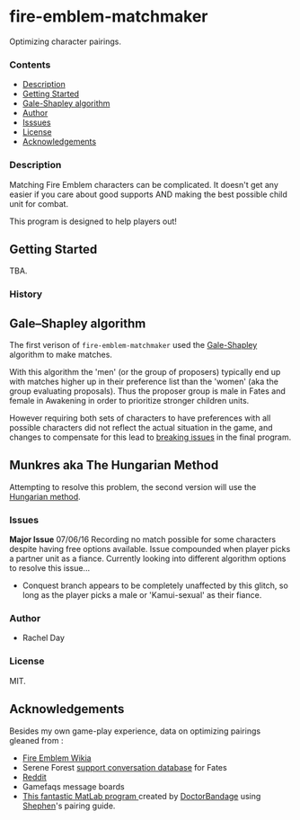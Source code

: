 # fire-emblem-matchmaker
Optimizing character pairings.

### Contents
   <ul>
    <li><a href ="https://github.com/ReginaExMachina/fire-emblem-matcher/blob/master/README.md#description">Description</a></li>
    <li><a href = "https://github.com/ReginaExMachina/fire-emblem-matcher/blob/master/README.md#getting-started">Getting Started</a></li>
    <li><a href = "https://github.com/ReginaExMachina/fire-emblem-matcher/blob/master/README.md#galeshapley-algorithm">Gale-Shapley algorithm</a></li>
    <li><a href = "https://github.com/ReginaExMachina/fire-emblem-matcher/blob/master/README.md#authour">Author</a></li>
    <li><a href = "https://github.com/ReginaExMachina/fire-emblem-matcher/blob/master/README.md#issues">Isssues</a></li>
    <li><a href = "https://github.com/ReginaExMachina/fire-emblem-matcher/blob/master/README.md#license">License</a></li>
    <li><a href = "https://github.com/ReginaExMachina/fire-emblem-matcher/blob/master/README.md#acknowledgements">Acknowledgements</a></li>
   </ul>

### Description

Matching Fire Emblem characters can be complicated. It doesn't get any easier if you care about good supports AND making the best possible child unit for combat.

This program is designed to help players out!

## Getting Started

TBA.

### History

## Gale–Shapley algorithm

The first verison of <code>fire-emblem-matchmaker</code> used the <a href = "https://en.wikipedia.org/wiki/Stable_marriage_problem">Gale-Shapley</a> algorithm to make matches.

With this algorithm the 'men' (or the group of proposers) typically end up with matches higher up in their preference list than the 'women' (aka the group evaluating proposals). Thus the proposer group is male in Fates and female in Awakening in order to prioritize stronger children units.

However requiring both sets of characters to have preferences with all possible characters did not reflect the actual situation in the game, and changes to compensate for this lead to [breaking issues](Issues) in the final program.

## Munkres aka The Hungarian Method

Attempting to resolve this problem, the second version will use the [Hungarian method](https://en.wikipedia.org/wiki/Hungarian_algorithm).

### Issues

**Major Issue** 07/06/16 Recording no match possible for some characters despite having free options available. Issue compounded when player picks a partner unit as a fiance. Currently looking into different algorithm options to resolve this issue...

* Conquest branch appears to be completely unaffected by this glitch, so long as the player picks a male or 'Kamui-sexual' as their fiance.

### Author

  <ul>
    <li>Rachel Day</li>
  </ul>

### License

  MIT.

## Acknowledgements

 Besides my own game-play experience, data on optimizing pairings gleaned from :

  * <a href ="http://fireemblem.wikia.com/wiki/Fire_Emblem_Wikia">Fire Emblem Wikia</a></li>
  * Serene Forest <a href = "https://serenesforest.net/wiki/index.php/Fates_Support_Conversations">support conversation database</a> for Fates</li>
  * <a href = "https://www.reddit.com/r/fireemblem/comments/1fle46/the_ideal_parent_day_14_recap/">Reddit</a>
  * Gamefaqs message boards</li>
  * <a href ="https://www.reddit.com/r/fireemblem/comments/48u8b4/fe14_optimal_fates_pairings_birthright_conquest/">This fantastic MatLab program </a> created by <a href = "https://www.reddit.com/user/DoctorBandage">DoctorBandage</a> using <a href = "https://www.reddit.com/u/Shephen">Shephen</a>'s pairing guide.
